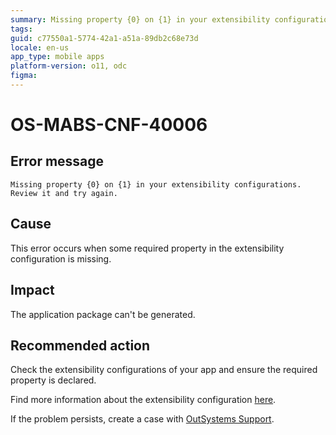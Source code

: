 ```yaml
---
summary: Missing property {0} on {1} in your extensibility configurations. Review it and try again.
tags:
guid: c77550a1-5774-42a1-a51a-89db2c68e73d
locale: en-us
app_type: mobile apps
platform-version: o11, odc
figma:
---
```


# OS-MABS-CNF-40006

## Error message

`Missing property {0} on {1} in your extensibility configurations. Review it and try again.`

## Cause

This error occurs when some required property in the extensibility configuration is missing.

## Impact

The application package can't be generated.

## Recommended action

Check the extensibility configurations of your app and ensure the required property is declared.

Find more information about the extensibility configuration [here](https://success.outsystems.com/Documentation/11/Delivering_Mobile_Apps/Customize_Your_Mobile_App/Extensibility_Configurations_JSON_Schema).

If the problem persists, create a case with [OutSystems Support](https://www.outsystems.com/support/portal/open-support-case?ErrorCode=OS-MABS-CNF-40006).
